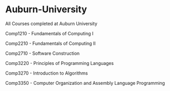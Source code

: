 # Auburn-University
All Courses completed at Auburn University

Comp1210 - Fundamentals of Computing I

Comp2210 - Fundamentals of Computing II

Comp2710 - Software Construction

Comp3220 - Principles of Programming Languages

Comp3270 - Introduction to Algorithms

Comp3350 - Computer Organization and Assembly Language Programming
